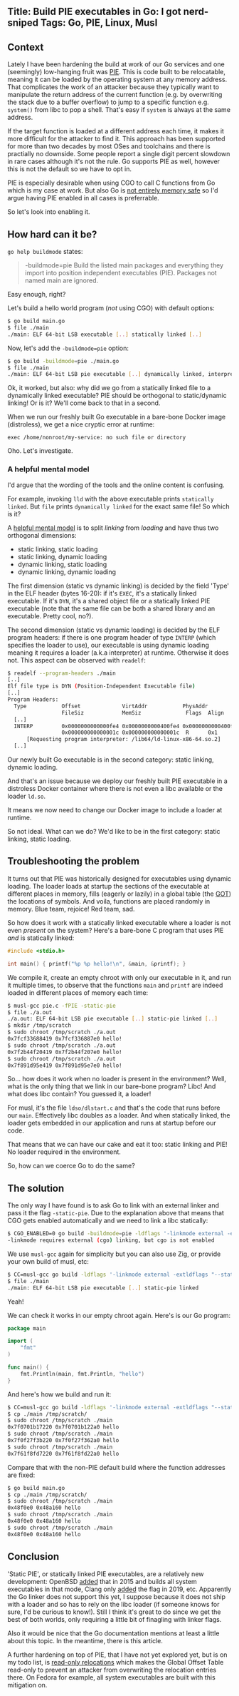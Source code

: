 Title: Build PIE executables in Go: I got nerd-sniped
Tags: Go, PIE, Linux, Musl
---

## Context

Lately I have been hardening the build at work of our Go services and one (seemingly) low-hanging fruit was [PIE](https://en.wikipedia.org/wiki/Position-independent_code). This is code built to be relocatable, meaning it can be loaded by the operating system at any memory address. That complicates the work of an attacker because they typically want to manipulate the return address of the current function (e.g. by overwriting the stack due to a buffer overflow) to jump to a specific function e.g. `system()` from libc to pop a shell. That's easy if `system` is always at the same address. 

If the target function is loaded at a different address each time, it makes it more difficult for the attacker to find it. This approach has been supported for more than two decades by most OSes and toolchains and there is practially no downside. Some people report a single digit percent slowdown in rare cases although it's not the rule. Go supports PIE as well, however this is not the default so we have to opt in. 

PIE is especially desirable when using CGO to call C functions from Go which is my case at work. 
But also Go is [not entirely memory safe](https://blog.stalkr.net/2015/04/golang-data-races-to-break-memory-safety.html) so I'd argue having PIE enabled in all cases is preferrable.

So let's look into enabling it.

## How hard can it be?

`go help buildmode` states:

>  -buildmode=pie
>    Build the listed main packages and everything they import into
>    position independent executables (PIE). Packages not named
>    main are ignored.

Easy enough, right?

Let's build a hello world program (*not* using CGO) with default options:

```sh
$ go build main.go
$ file ./main
./main: ELF 64-bit LSB executable [..] statically linked [..]
```

Now, let's add the `-buildmode=pie` option:

```sh
$ go build -buildmode=pie ./main.go
$ file ./main
./main: ELF 64-bit LSB pie executable [..] dynamically linked, interpreter /lib64/ld-linux-x86-64.so.2 [..]
```

Ok, it worked, but also: why did we go from a statically linked file to a dynamically linked executable? PIE should be orthogonal to static/dynamic linking! Or is it? We'll come back to that in a second.

When we run our freshly built Go executable in a bare-bone Docker image (distroless), we get a nice cryptic error at runtime:

```
exec /home/nonroot/my-service: no such file or directory
```

Oho. Let's investigate.

### A helpful mental model

I'd argue that the wording of the tools and the online content is confusing.

For example, invoking `lld` with the above executable prints `statically linked`. But `file` prints `dynamically linked` for the exact same file! So which is it?

A [helpful mental model](https://www.quora.com/Systems-Programming/What-is-the-exact-difference-between-dynamic-loading-and-dynamic-linking/answer/Jeff-Darcy) is to split *linking* from *loading* and have thus two orthogonal dimensions:

- static linking, static loading
- static linking, dynamic loading
- dynamic linking, static loading
- dynamic linking, dynamic loading

The first dimension (static vs dynamic linking) is decided by the field 'Type' in the ELF header (bytes 16-20): if it's `EXEC`, it's a statically linked executable. If it's `DYN`, it's a shared object file or a statically linked PIE executable (note that the same file can be both a shared library and an executable. Pretty cool, no?).

The second dimension (static vs dynamic loading) is decided by the ELF program headers: if there is one program header of type `INTERP` (which specifies the loader to use), our executable is using dynamic loading meaning it requires a loader (a.k.a interpreter) at runtime. Otherwise it does not. This aspect can be observed with `readelf`:

```sh
$ readelf --program-headers ./main
[..]
Elf file type is DYN (Position-Independent Executable file)
[..]
Program Headers:
  Type           Offset             VirtAddr           PhysAddr
                 FileSiz            MemSiz              Flags  Align
  [..]
  INTERP         0x0000000000000fe4 0x0000000000400fe4 0x0000000000400fe4
                 0x000000000000001c 0x000000000000001c  R      0x1
      [Requesting program interpreter: /lib64/ld-linux-x86-64.so.2]
  [..]
```

Our newly built Go executable is in the second category: static linking, dynamic loading.


And that's an issue because we deploy our freshly built PIE executable in a distroless Docker container where there is not even a libc available or the loader `ld.so`. 

It means we now need to change our Docker image to include a loader at runtime.

So not ideal. What can we do? We'd like to be in the first category: static linking, static loading.


## Troubleshooting the problem


It turns out that PIE was historically designed for executables using dynamic loading. 
The loader loads at startup the sections of the executable at different places in memory, fills (eagerly or lazily) in a global table (the [GOT](https://en.wikipedia.org/wiki/Global_Offset_Table)) the locations of symbols. And voila, functions are placed randomly in memory. Blue team, rejoice! Red team, sad.

So how does it work with a statically linked executable where a loader is not even *present* on the system? Here's a bare-bone C program that uses PIE *and* is statically linked:

```c
#include <stdio.h>

int main() { printf("%p %p hello!\n", &main, &printf); }
```

We compile it, create an empty chroot with only our executable in it, and run it multiple times, to observe that the functions `main` and `printf` are indeed loaded in different places of memory each time:

```sh
$ musl-gcc pie.c -fPIE -static-pie
$ file ./a.out
./a.out: ELF 64-bit LSB pie executable [..] static-pie linked [..]
$ mkdir /tmp/scratch
$ sudo chroot /tmp/scratch ./a.out
0x7fcf33688419 0x7fcf336887e0 hello!
$ sudo chroot /tmp/scratch ./a.out
0x7f2b44f20419 0x7f2b44f207e0 hello!
$ sudo chroot /tmp/scratch ./a.out
0x7f891d95e419 0x7f891d95e7e0 hello!
```

So... how does it work when no loader is present in the environment? Well, what is the only thing that we link in our bare-bone program? Libc! And what does libc contain? You guessed it, a loader! 

For musl, it's the file `ldso/dlstart.c` and that's the code that runs before our `main`. Effectively libc doubles as a loader. And when statically linked, the loader gets embedded in our application and runs at startup before our code.

That means that we can have our cake and eat it too: static linking and PIE! No loader required in the environment.


So, how can we coerce Go to do the same?

## The solution

The only way I have found is to ask Go to link with an external linker and pass it the flag `-static-pie`. Due to the explanation above that means that CGO gets enabled automatically and we need to link a libc statically:

```sh
$ CGO_ENABLED=0 go build -buildmode=pie -ldflags '-linkmode external -extldflags "-static-pie"' main.go
-linkmode requires external (cgo) linking, but cgo is not enabled
```

We use `musl-gcc` again for simplicity but you can also use Zig, or provide your own build of musl, etc:

```sh
$ CC=musl-gcc go build -ldflags '-linkmode external -extldflags "--static-pie"' -buildmode=pie main.go
$ file ./main
./main: ELF 64-bit LSB pie executable [..] static-pie linked
```

Yeah!

We can check it works in our empty chroot again. Here's is our Go program:

```go
package main

import (
	"fmt"
)

func main() {
	fmt.Println(main, fmt.Println, "hello")
}
```

And here's how we build and run it:

```sh
$ CC=musl-gcc go build -ldflags '-linkmode external -extldflags "--static-pie"' -buildmode=pie main.go
$ cp ./main /tmp/scratch/
$ sudo chroot /tmp/scratch ./main
0x7f0701b17220 0x7f0701b122a0 hello
$ sudo chroot /tmp/scratch ./main
0x7f0f27f3b220 0x7f0f27f362a0 hello
$ sudo chroot /tmp/scratch ./main
0x7f61f8fd7220 0x7f61f8fd22a0 hello
```

Compare that with the non-PIE default build where the function addresses are fixed:

```sh
$ go build main.go
$ cp ./main /tmp/scratch/
$ sudo chroot /tmp/scratch ./main
0x48f0e0 0x48a160 hello
$ sudo chroot /tmp/scratch ./main
0x48f0e0 0x48a160 hello
$ sudo chroot /tmp/scratch ./main
0x48f0e0 0x48a160 hello
```

## Conclusion

'Static PIE', or statically linked PIE executables, are a relatively new development: OpenBSD [added](https://www.openbsd.org/papers/asiabsdcon2015-pie-slides.pdf) that in 2015 and builds all system executables in that mode, Clang only [added](https://reviews.llvm.org/D58307) the flag in 2019, etc. Apparently the Go linker does not support this yet, I suppose because it does not ship with a loader and so has to rely on the libc loader (if someone knows for sure, I'd be curious to know!). Still I think it's great to do since we get the best of both worlds, only requiring a little bit of finagling with linker flags.

Also it would be nice that the Go documentation mentions at least a little about this topic. In the meantime, there is this article.

A further hardening on top of PIE, that I have not yet explored yet, but is on my todo list, is [read-only relocations](https://www.redhat.com/en/blog/hardening-elf-binaries-using-relocation-read-only-relro) which makes the Global Offset Table read-only to prevent an attacker from overwriting the relocation entries there. On Fedora for example, all system executables are built with this mitigation on.

